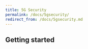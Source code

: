 ```yaml
---
title: 5G Security
permalink: /docs/5gsecurity/
redirect_from: /docs/5gsecurity.md
---
```


## Getting started

